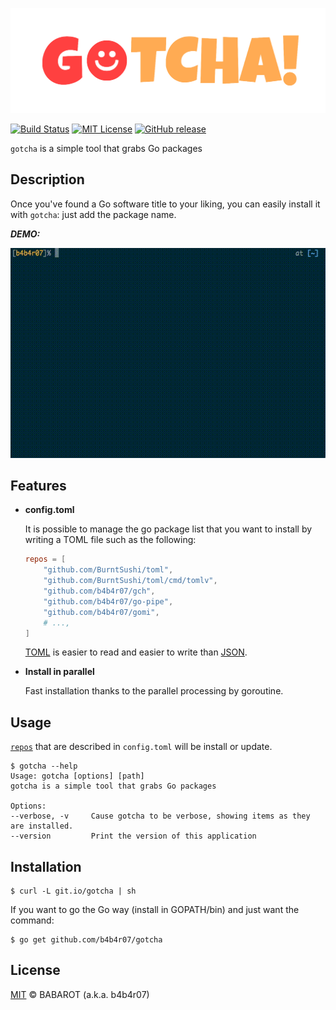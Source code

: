 ![](https://raw.githubusercontent.com/b4b4r07/screenshots/master/gotcha/logo.png)

[![Build Status](https://img.shields.io/travis/b4b4r07/gotcha.svg?style=flat-square)][travis]
[![MIT License](http://img.shields.io/badge/license-MIT-blue.svg?style=flat-square)][license]
[![GitHub release](http://img.shields.io/github/release/b4b4r07/gotcha.svg?style=flat-square)][release]

[travis]: https://travis-ci.org/b4b4r07/gotcha
[license]: https://raw.githubusercontent.com/b4b4r07/dotfiles/master/doc/LICENSE-MIT.txt
[release]: https://github.com/b4b4r07/gotcha/releases

`gotcha` is a simple tool that grabs Go packages

## Description

Once you've found a Go software title to your liking, you can easily install it with `gotcha`: just add the package name.


***DEMO:***

![](https://raw.githubusercontent.com/b4b4r07/screenshots/master/gotcha/demo.gif)

## Features

- **config.toml**

	It is possible to manage the go package list that you want to install by writing a TOML file such as the following:

	```toml
	repos = [
		"github.com/BurntSushi/toml",
		"github.com/BurntSushi/toml/cmd/tomlv",
		"github.com/b4b4r07/gch",
		"github.com/b4b4r07/go-pipe",
		"github.com/b4b4r07/gomi",
		# ...,
	]
	```

	[TOML](https://github.com/toml-lang/toml) is easier to read and easier to write than [JSON](https://json.org).

- **Install in parallel**

	Fast installation thanks to the parallel processing by goroutine.

## Usage

[`repos`](https://github.com/b4b4r07/gotcha/blob/master/example/config.toml#L1) that are described in `config.toml` will be install or update.

```console
$ gotcha --help
Usage: gotcha [options] [path]
gotcha is a simple tool that grabs Go packages

Options:
--verbose, -v     Cause gotcha to be verbose, showing items as they are installed.
--version         Print the version of this application
```

## Installation

```console
$ curl -L git.io/gotcha | sh
```

If you want to go the Go way (install in GOPATH/bin) and just want the command:

```console
$ go get github.com/b4b4r07/gotcha
```

## License

[MIT](https://raw.githubusercontent.com/b4b4r07/dotfiles/master/doc/LICENSE-MIT.txt) © BABAROT (a.k.a. b4b4r07)
